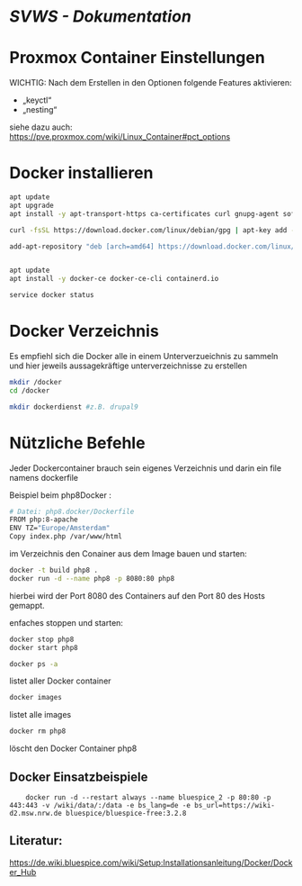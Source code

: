 ***SVWS - Dokumentation***
====================


# Proxmox Container Einstellungen

WICHTIG:  Nach dem Erstellen in den Optionen folgende Features aktivieren:

+ „keyctl“
+ „nesting“
	
siehe dazu auch: https://pve.proxmox.com/wiki/Linux_Container#pct_options

# Docker installieren

```bash
apt update
apt upgrade
apt install -y apt-transport-https ca-certificates curl gnupg-agent software-properties-common net-tools

curl -fsSL https://download.docker.com/linux/debian/gpg | apt-key add -

add-apt-repository "deb [arch=amd64] https://download.docker.com/linux/debian  $(lsb_release -cs)  stable"


apt update
apt install -y docker-ce docker-ce-cli containerd.io

service docker status
```

# Docker Verzeichnis  

Es empfiehl sich die Docker alle in einem Unterverzueichnis zu sammeln und hier jeweils aussagekräftige unterverzeichnisse zu erstellen

```bash
mkdir /docker
cd /docker

mkdir dockerdienst #z.B. drupal9

```

# Nützliche Befehle

Jeder Dockercontainer brauch sein eigenes Verzeichnis und darin ein file namens dockerfile

Beispiel beim php8Docker : 
```bash
# Datei: php8.docker/Dockerfile
FROM php:8-apache
ENV TZ="Europe/Amsterdam"
Copy index.php /var/www/html
```
im Verzeichnis den Conainer aus dem Image bauen und starten: 

```bash
docker -t build php8 .
docker run -d --name php8 -p 8080:80 php8
```
hierbei wird der Port 8080 des Containers auf den Port 80 des Hosts gemappt. 

enfaches stoppen und starten: 

```bash
docker stop php8 
docker start php8 
```

```bash
docker ps -a
```

listet aller Docker container

```bash
docker images
```

listet alle images

```bash
docker rm php8
```

löscht den Docker Container php8


## Docker Einsatzbeispiele


		docker run -d --restart always --name bluespice_2 -p 80:80 -p 443:443 -v /wiki/data/:/data -e bs_lang=de -e bs_url=https://wiki-d2.msw.nrw.de bluespice/bluespice-free:3.2.8

## Literatur:

https://de.wiki.bluespice.com/wiki/Setup:Installationsanleitung/Docker/Docker_Hub